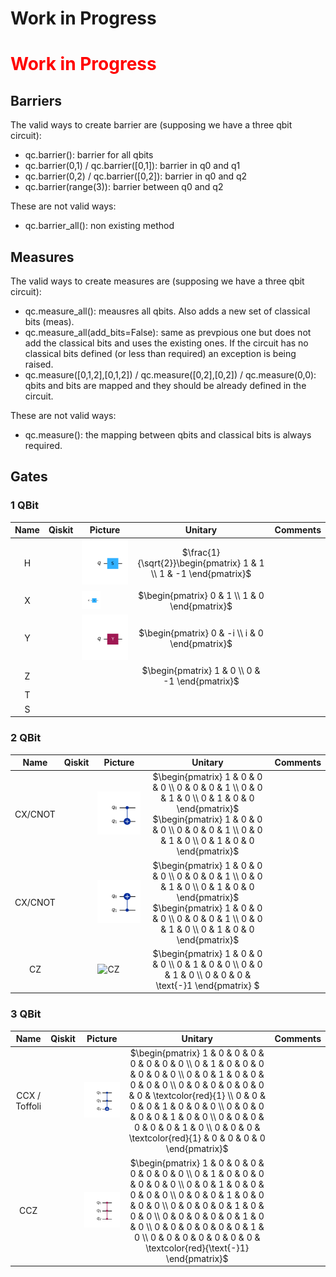 <span style='color:red;'><h1>Work in Progress</h1></span>
<h1 style='color:red'>Work in Progress</h1>

## Barriers

The valid ways to create barrier are (supposing we have a three qbit circuit):  
-	qc.barrier(): barrier for all qbits  
-	qc.barrier(0,1) / qc.barrier([0,1]): barrier in q0 and q1  
-	qc.barrier(0,2) / qc.barrier([0,2]): barrier in q0 and q2  
-	qc.barrier(range(3)): barrier between q0 and q2  

These are not valid ways:
-	qc.barrier_all(): non existing method  

## Measures

The valid ways to create measures are (supposing we have a three qbit circuit):  
-	qc.measure_all(): meausres all qbits. Also adds a new set of classical bits (meas).  
-	qc.measure_all(add_bits=False): same as prevpious one but does not add the classical bits and uses the existing ones. If the circuit has no classical bits defined (or less than required) an exception is being raised.   
-	qc.measure([0,1,2],[0,1,2]) / qc.measure([0,2],[0,2]) / qc.measure(0,0): qbits and bits are mapped and they should be already defined in the circuit.  

These are not valid ways:  
-	qc.measure(): the mapping between qbits and classical bits is always required.

## Gates

### 1 QBit

| Name | Qiskit | Picture | Unitary | Comments |
| :--: | ------ | ------- | :-----: | -------- |
| H |   | ![Hadamard]( ./circuits/S_circuit.png ) | $`\frac{1}{\sqrt{2}}\begin{pmatrix} 1 & 1  \\ 1 & -1  \end{pmatrix}`$  |  |
| X |  |  <img width="40%" height="40%" alt="X Gate" src="./circuits/S_circuit.png"> | $`\begin{pmatrix} 0 & 1  \\ 1 & 0  \end{pmatrix}`$  |  |
| Y |  |  ![Y](/circuits/Y_circuit.png) | $`\begin{pmatrix} 0 & -i  \\ i & 0  \end{pmatrix}`$ |  |
| Z |  |  | $`\begin{pmatrix} 1 & 0  \\ 0 & -1  \end{pmatrix}`$ |  |
| T |  |  |  |  |
| S |  |  |  |  |
### 2 QBit
| Name | Qiskit | Picture | Unitary | Comments |
| :--: | ------ | ------- | :-----: | -------- |
| CX/CNOT |  | ![CX01](/circuits/CX01_circuit.png) | $`\begin{pmatrix} 1 & 0 & 0 & 0 \\ 0 & 0 & 0 & 1 \\ 0 & 0 & 1 & 0 \\ 0 & 1 & 0 & 0 \end{pmatrix}`$ <br> $`\begin{pmatrix} 1 & 0 & 0 & 0 \\ 0 & 0 & 0 & 1 \\ 0 & 0 & 1 & 0 \\ 0 & 1 & 0 & 0 \end{pmatrix}`$ | |
| CX/CNOT |  | ![CX10](/circuits/CX10_circuit.png) | $`\begin{pmatrix} 1 & 0 & 0 & 0 \\ 0 & 0 & 0 & 1 \\ 0 & 0 & 1 & 0 \\ 0 & 1 & 0 & 0 \end{pmatrix}`$ <br> $`\begin{pmatrix} 1 & 0 & 0 & 0 \\ 0 & 0 & 0 & 1 \\ 0 & 0 & 1 & 0 \\ 0 & 1 & 0 & 0 \end{pmatrix}`$ | |
| CZ |  | ![CZ](/circuits/CZ_circuit.png) | $`\begin{pmatrix} 1 & 0 & 0 & 0 \\ 0 & 1 & 0 & 0 \\ 0 & 0 & 1 & 0 \\ 0 & 0 & 0 & \text{-}1 \end{pmatrix} `$ | |
### 3 QBit
| Name | Qiskit | Picture | Unitary | Comments |
| :--: | ------ | ------- | :-----: | -------- |
| CCX / Toffoli |  | ![CCX012](/circuits/CCX012_circuit.png) | $`\begin{pmatrix} 1 & 0 & 0 & 0 & 0 & 0 & 0 & 0 \\ 0 & 1 & 0 & 0 & 0 & 0 & 0 & 0 \\ 0 & 0 & 1 & 0 & 0 & 0 & 0 & 0 \\ 0 & 0 & 0 & 0 & 0 & 0 & 0 & \textcolor{red}{1} \\ 0 & 0 & 0 & 0 & 1 & 0 & 0 & 0 \\ 0 & 0 & 0 & 0 & 0 & 1 & 0 & 0 \\ 0 & 0 & 0 & 0 & 0 & 0 & 1 & 0 \\ 0 & 0 & 0 & \textcolor{red}{1} & 0 & 0 & 0 & 0 \end{pmatrix}`$ | |
| CCZ |  | ![CCZ210](/circuits/CCZ210_circuit.png) | $`\begin{pmatrix} 1 & 0 & 0 & 0 & 0 & 0 & 0 & 0 \\ 0 & 1 & 0 & 0 & 0 & 0 & 0 & 0 \\ 0 & 0 & 1 & 0 & 0 & 0 & 0 & 0 \\ 0 & 0 & 0 & 1 & 0 & 0 & 0 & 0 \\ 0 & 0 & 0 & 0 & 1 & 0 & 0 & 0 \\ 0 & 0 & 0 & 0 & 0 & 1 & 0 & 0 \\ 0 & 0 & 0 & 0 & 0 & 0 & 1 & 0 \\ 0 & 0 & 0 & 0 & 0 & 0 & 0 & \textcolor{red}{\text{-}1} \end{pmatrix}`$ | |


